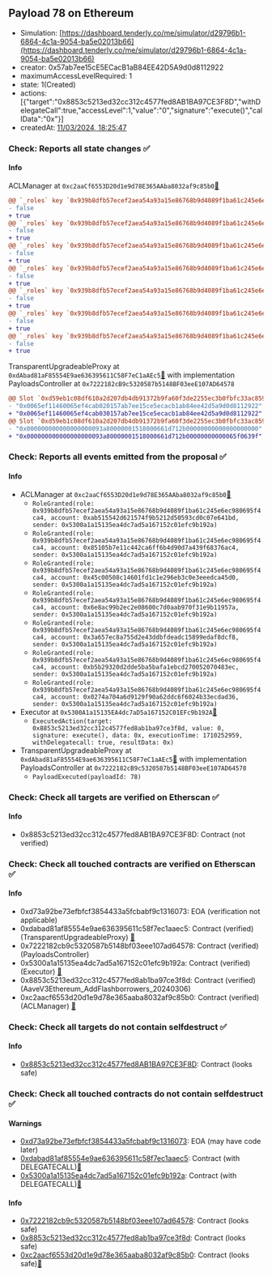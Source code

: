 ## Payload 78 on Ethereum

- Simulation: [https://dashboard.tenderly.co/me/simulator/d29796b1-6864-4c1a-9054-ba5e02013b66](https://dashboard.tenderly.co/me/simulator/d29796b1-6864-4c1a-9054-ba5e02013b66)
- creator: 0x57ab7ee15cE5ECacB1aB84EE42D5A9d0d8112922
- maximumAccessLevelRequired: 1
- state: 1(Created)
- actions: [{"target":"0x8853c5213ed32cc312c4577fed8AB1BA97CE3F8D","withDelegateCall":true,"accessLevel":1,"value":"0","signature":"execute()","callData":"0x"}]
- createdAt: [11/03/2024, 18:25:47](https://etherscan.io/tx/0xd84a22f2fec31b7316cf54fcb8a2cf23ddf0872c2fa0bbdbf8fd62deee619a00)

### Check: Reports all state changes :white_check_mark:

#### Info


ACLManager at `0xc2aaCf6553D20d1e9d78E365AAba8032af9c85b0`[:ghost:](https://github.com/bgd-labs/aave-address-book "AaveV3Ethereum.ACL_MANAGER")
```diff
@@ `_roles` key `0x939b8dfb57ecef2aea54a93a15e86768b9d4089f1ba61c245e6ec980695f4ca4`.members.0x0274a704a6d9129f90a62ddc6f6024b33ecdad36 @@
- false
+ true
@@ `_roles` key `0x939b8dfb57ecef2aea54a93a15e86768b9d4089f1ba61c245e6ec980695f4ca4`.members.0x3a657ec8a755d2e43ddbfdeadc15899edaf8dcf8 @@
- false
+ true
@@ `_roles` key `0x939b8dfb57ecef2aea54a93a15e86768b9d4089f1ba61c245e6ec980695f4ca4`.members.0x45c00508c14601fd1c1e296eb3c0e3eeedca45d0 @@
- false
+ true
@@ `_roles` key `0x939b8dfb57ecef2aea54a93a15e86768b9d4089f1ba61c245e6ec980695f4ca4`.members.0x6e8ac99b2ec2e08600c7d0aab970f31e9b11957a @@
- false
+ true
@@ `_roles` key `0x939b8dfb57ecef2aea54a93a15e86768b9d4089f1ba61c245e6ec980695f4ca4`.members.0x85105b7e11c442ca6ff6b4d90d7a439f68376ac4 @@
- false
+ true
@@ `_roles` key `0x939b8dfb57ecef2aea54a93a15e86768b9d4089f1ba61c245e6ec980695f4ca4`.members.0xab515542d621574f9b5212d50593cd0c07e641bd @@
- false
+ true
@@ `_roles` key `0x939b8dfb57ecef2aea54a93a15e86768b9d4089f1ba61c245e6ec980695f4ca4`.members.0xb5b29320d2dde5ba5bafa1ebcd270052070483ec @@
- false
+ true

```

TransparentUpgradeableProxy at `0xdAbad81aF85554E9ae636395611C58F7eC1aAEc5`[:ghost:](https://github.com/bgd-labs/aave-address-book "GovernanceV3Ethereum.PAYLOADS_CONTROLLER") with implementation PayloadsController at `0x7222182cB9c5320587b5148BF03eeE107AD64578`
```diff
@@ Slot `0xd59eb1c08df610a2d207db4db91372b9fa60f3de2255ec3b0fbfc33ac8593149` @@
- "0x0065ef11460065ef4cab020157ab7ee15ce5ecacb1ab84ee42d5a9d0d8112922"
+ "0x0065ef11460065ef4cab030157ab7ee15ce5ecacb1ab84ee42d5a9d0d8112922"
@@ Slot `0xd59eb1c08df610a2d207db4db91372b9fa60f3de2255ec3b0fbfc33ac859314a` @@
- "0x000000000000000000093a80000001518000661d712b00000000000000000000"
+ "0x000000000000000000093a80000001518000661d712b00000000000065f0639f"
```


### Check: Reports all events emitted from the proposal :white_check_mark:

#### Info

- ACLManager at `0xc2aaCf6553D20d1e9d78E365AAba8032af9c85b0`[:ghost:](https://github.com/bgd-labs/aave-address-book "AaveV3Ethereum.ACL_MANAGER")
  - `RoleGranted(role: 0x939b8dfb57ecef2aea54a93a15e86768b9d4089f1ba61c245e6ec980695f4ca4, account: 0xab515542d621574f9b5212d50593cd0c07e641bd, sender: 0x5300a1a15135ea4dc7ad5a167152c01efc9b192a)`
  - `RoleGranted(role: 0x939b8dfb57ecef2aea54a93a15e86768b9d4089f1ba61c245e6ec980695f4ca4, account: 0x85105b7e11c442ca6ff6b4d90d7a439f68376ac4, sender: 0x5300a1a15135ea4dc7ad5a167152c01efc9b192a)`
  - `RoleGranted(role: 0x939b8dfb57ecef2aea54a93a15e86768b9d4089f1ba61c245e6ec980695f4ca4, account: 0x45c00508c14601fd1c1e296eb3c0e3eeedca45d0, sender: 0x5300a1a15135ea4dc7ad5a167152c01efc9b192a)`
  - `RoleGranted(role: 0x939b8dfb57ecef2aea54a93a15e86768b9d4089f1ba61c245e6ec980695f4ca4, account: 0x6e8ac99b2ec2e08600c7d0aab970f31e9b11957a, sender: 0x5300a1a15135ea4dc7ad5a167152c01efc9b192a)`
  - `RoleGranted(role: 0x939b8dfb57ecef2aea54a93a15e86768b9d4089f1ba61c245e6ec980695f4ca4, account: 0x3a657ec8a755d2e43ddbfdeadc15899edaf8dcf8, sender: 0x5300a1a15135ea4dc7ad5a167152c01efc9b192a)`
  - `RoleGranted(role: 0x939b8dfb57ecef2aea54a93a15e86768b9d4089f1ba61c245e6ec980695f4ca4, account: 0xb5b29320d2dde5ba5bafa1ebcd270052070483ec, sender: 0x5300a1a15135ea4dc7ad5a167152c01efc9b192a)`
  - `RoleGranted(role: 0x939b8dfb57ecef2aea54a93a15e86768b9d4089f1ba61c245e6ec980695f4ca4, account: 0x0274a704a6d9129f90a62ddc6f6024b33ecdad36, sender: 0x5300a1a15135ea4dc7ad5a167152c01efc9b192a)`
- Executor at `0x5300A1a15135EA4dc7aD5a167152C01EFc9b192A`[:ghost:](https://github.com/bgd-labs/aave-address-book "AaveV2Ethereum.POOL_ADMIN, AaveV2EthereumAMM.POOL_ADMIN, AaveV3Ethereum.ACL_ADMIN, GovernanceV3Ethereum.EXECUTOR_LVL_1")
  - `ExecutedAction(target: 0x8853c5213ed32cc312c4577fed8ab1ba97ce3f8d, value: 0, signature: execute(), data: 0x, executionTime: 1710252959, withDelegatecall: true, resultData: 0x)`
- TransparentUpgradeableProxy at `0xdAbad81aF85554E9ae636395611C58F7eC1aAEc5`[:ghost:](https://github.com/bgd-labs/aave-address-book "GovernanceV3Ethereum.PAYLOADS_CONTROLLER") with implementation PayloadsController at `0x7222182cB9c5320587b5148BF03eeE107AD64578`
  - `PayloadExecuted(payloadId: 78)`

### Check: Check all targets are verified on Etherscan :white_check_mark:

#### Info

- 0x8853c5213ed32cc312c4577fed8AB1BA97CE3F8D: Contract (not verified) 

### Check: Check all touched contracts are verified on Etherscan :white_check_mark:

#### Info

- 0xd73a92be73efbfcf3854433a5fcbabf9c1316073: EOA (verification not applicable)
- 0xdabad81af85554e9ae636395611c58f7ec1aaec5: Contract (verified) (TransparentUpgradeableProxy) [:ghost:](https://github.com/bgd-labs/aave-address-book "GovernanceV3Ethereum.PAYLOADS_CONTROLLER")
- 0x7222182cb9c5320587b5148bf03eee107ad64578: Contract (verified) (PayloadsController) 
- 0x5300a1a15135ea4dc7ad5a167152c01efc9b192a: Contract (verified) (Executor) [:ghost:](https://github.com/bgd-labs/aave-address-book "AaveV2Ethereum.POOL_ADMIN, AaveV2EthereumAMM.POOL_ADMIN, AaveV3Ethereum.ACL_ADMIN, GovernanceV3Ethereum.EXECUTOR_LVL_1")
- 0x8853c5213ed32cc312c4577fed8ab1ba97ce3f8d: Contract (verified) (AaveV3Ethereum_AddFlashborrowers_20240306) 
- 0xc2aacf6553d20d1e9d78e365aaba8032af9c85b0: Contract (verified) (ACLManager) [:ghost:](https://github.com/bgd-labs/aave-address-book "AaveV3Ethereum.ACL_MANAGER")

### Check: Check all targets do not contain selfdestruct :white_check_mark:

#### Info

- [0x8853c5213ed32cc312c4577fed8AB1BA97CE3F8D](https://etherscan.io/address/0x8853c5213ed32cc312c4577fed8AB1BA97CE3F8D): Contract (looks safe)

### Check: Check all touched contracts do not contain selfdestruct :white_check_mark:

#### Warnings

- [0xd73a92be73efbfcf3854433a5fcbabf9c1316073](https://etherscan.io/address/0xd73a92be73efbfcf3854433a5fcbabf9c1316073): EOA (may have code later)
- [0xdabad81af85554e9ae636395611c58f7ec1aaec5](https://etherscan.io/address/0xdabad81af85554e9ae636395611c58f7ec1aaec5): Contract (with DELEGATECALL)[:ghost:](https://github.com/bgd-labs/aave-address-book "GovernanceV3Ethereum.PAYLOADS_CONTROLLER")
- [0x5300a1a15135ea4dc7ad5a167152c01efc9b192a](https://etherscan.io/address/0x5300a1a15135ea4dc7ad5a167152c01efc9b192a): Contract (with DELEGATECALL)[:ghost:](https://github.com/bgd-labs/aave-address-book "AaveV2Ethereum.POOL_ADMIN, AaveV2EthereumAMM.POOL_ADMIN, AaveV3Ethereum.ACL_ADMIN, GovernanceV3Ethereum.EXECUTOR_LVL_1")

#### Info

- [0x7222182cb9c5320587b5148bf03eee107ad64578](https://etherscan.io/address/0x7222182cb9c5320587b5148bf03eee107ad64578): Contract (looks safe)
- [0x8853c5213ed32cc312c4577fed8ab1ba97ce3f8d](https://etherscan.io/address/0x8853c5213ed32cc312c4577fed8ab1ba97ce3f8d): Contract (looks safe)
- [0xc2aacf6553d20d1e9d78e365aaba8032af9c85b0](https://etherscan.io/address/0xc2aacf6553d20d1e9d78e365aaba8032af9c85b0): Contract (looks safe)[:ghost:](https://github.com/bgd-labs/aave-address-book "AaveV3Ethereum.ACL_MANAGER")

